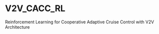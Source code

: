 # V2V_CACC_RL

Reinforcement Learning for Cooperative Adaptive Cruise Control with V2V Architecture
